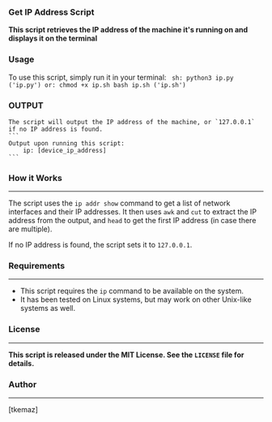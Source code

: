 ### Get IP Address Script

**This script retrieves the IP address of the machine it's running on and displays it on the terminal**

### Usage

To use this script, simply run it in your terminal:
    ``` 
    sh:
        python3 ip.py ('ip.py')
    or:
        chmod +x ip.sh
        bash ip.sh ('ip.sh')
    ```

### OUTPUT 
    The script will output the IP address of the machine, or `127.0.0.1` if no IP address is found.
    ```
    Output upon running this script:
        ip: [device_ip_address]
    ```

### How it Works
------------

The script uses the `ip addr show` command to get a list of network interfaces and their IP addresses. It then uses `awk` and `cut` to extract the IP address from the output, and `head` to get the first IP address (in case there are multiple).

If no IP address is found, the script sets it to `127.0.0.1`.

### Requirements
------------

* This script requires the `ip` command to be available on the system.
* It has been tested on Linux systems, but may work on other Unix-like systems as well.

### License
-------

**This script is released under the MIT License. See the `LICENSE` file for details.**

### Author
------

[tkemaz]
